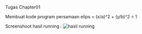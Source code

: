 Tugas Chapter01

Membuat kode program persamaan elips = (x/a)^2 + (y/b)^2 = 1

Screenshoot hasil running : 
![hasil running](https://github.com/DiniLubis/ai/assets/119611222/6c295f9f-e89b-4801-ba21-0983bcc67899)

